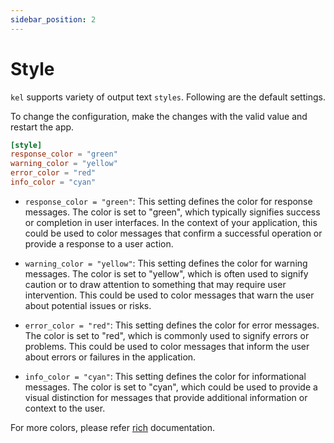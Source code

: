 ```yaml
---
sidebar_position: 2
---
```


# Style

`kel` supports variety of output text `styles`. Following are the default settings. 

To change the configuration, make the changes with the valid value and restart the app.

```toml title="config.toml"
[style]
response_color = "green"
warning_color = "yellow"
error_color = "red"
info_color = "cyan"
```

- `response_color = "green"`: This setting defines the color for response messages. The color is set to "green", which typically signifies success or completion in user interfaces. In the context of your application, this could be used to color messages that confirm a successful operation or provide a response to a user action.

- `warning_color = "yellow"`: This setting defines the color for warning messages. The color is set to "yellow", which is often used to signify caution or to draw attention to something that may require user intervention. This could be used to color messages that warn the user about potential issues or risks.

- `error_color = "red"`: This setting defines the color for error messages. The color is set to "red", which is commonly used to signify errors or problems. This could be used to color messages that inform the user about errors or failures in the application.

- `info_color = "cyan"`: This setting defines the color for informational messages. The color is set to "cyan", which could be used to provide a visual distinction for messages that provide additional information or context to the user.

For more colors, please refer [rich](https://rich.readthedocs.io/en/stable/appendix/colors.html#appendix-colors) documentation.

